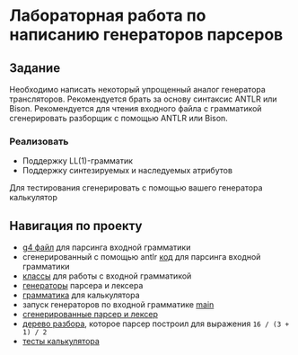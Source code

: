 # Лабораторная работа по написанию генераторов парсеров

## Задание

Необходимо написать некоторый упрощенный аналог генератора трансляторов. Рекомендуется брать за основу синтаксис ANTLR или Bison. Рекомендуется для чтения входного файла с грамматикой сгенерировать разборщик с помощью ANTLR или Bison.

### Реализовать

* Поддержку LL(1)-грамматик
* Поддержку синтезируемых и наследуемых атрибутов

Для тестирования сгенерировать с помощью вашего генератора калькулятор

## Навигация по проекту

* [g4 файл](https://github.com/Ma-XD/Translation-Methods/tree/main/TM-lab-4/src/main/antlr) для парсинга входной грамматики
* сгенерированный с помощью antlr [код](https://github.com/Ma-XD/Translation-Methods/tree/main/TM-lab-4/src/main/java) для парсинга входной грамматики
* [классы](https://github.com/Ma-XD/Translation-Methods/tree/main/TM-lab-4/src/main/kotlin/grammar) для работы с входной грамматикой
* [генераторы](https://github.com/Ma-XD/Translation-Methods/tree/main/TM-lab-4/src/main/kotlin/codebuilders) парсера и лексера
* [грамматика](https://github.com/Ma-XD/Translation-Methods/blob/main/TM-lab-4/src/main/resources/calc.txt) для калькулятора
* запуск генераторов по входной грамматике [main](https://github.com/Ma-XD/Translation-Methods/blob/main/TM-lab-4/src/main/kotlin/Main.kt)
* [сгенерированные парсер и лексер](https://github.com/Ma-XD/Translation-Methods/tree/main/TM-lab-4/src/main/kotlin/parser)
* [дерево разбора](https://github.com/Ma-XD/Translation-Methods/blob/main/TM-lab-4/src/main/resources/calc_tree.svg), которое парсер построил для выражения `16 / (3 + 1) / 2`
* [тесты калькулятора](https://github.com/Ma-XD/Translation-Methods/tree/main/TM-lab-4/src/test/kotlin)
